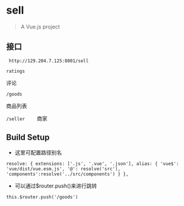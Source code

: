 # sell

> A Vue.js project

## 接口
` http://129.204.7.125:8001/sell`

`ratings`

评论	
 	

`/goods	`

商品列表	
 	
`/seller	`
商家

## Build Setup
* 这里可配置路径别名

`
resolve: {
    extensions: ['.js', '.vue', '.json'],
    alias: {
      'vue$': 'vue/dist/vue.esm.js',
      '@': resolve('src'),
      'components':resolve('../src/components')
    }
  },
`
* 可以通过$router.push()来进行跳转

`this.$router.push('/goods')`

